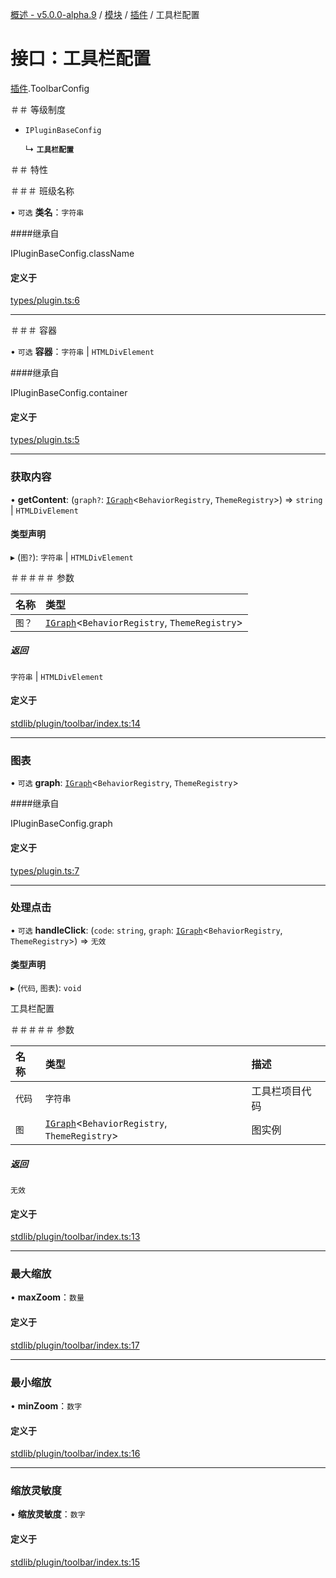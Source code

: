 [概述 - v5.0.0-alpha.9](../README.zh.md) / [模块](../modules.zh.md) / [插件](../modules/plugins.zh.md ) / 工具栏配置 

 # 接口：工具栏配置 

 [插件](../modules/plugins.zh.md).ToolbarConfig 

 ＃＃ 等级制度 

 - `IPluginBaseConfig` 

   ↳ **`工具栏配置`** 

 ＃＃ 特性 

 ＃＃＃ 班级名称 

 • `可选` **类名**：`字符串` 

 ####继承自 

 IPluginBaseConfig.className 

 #### 定义于 

 [types/plugin.ts:6](https://github.com/antvis/G6/blob/c9548251ff/packages/g6/src/types/plugin.ts#L6) 

 ___ 

 ＃＃＃ 容器 

 • `可选` **容器**：`字符串` \| `HTMLDivElement` 

 ####继承自 

 IPluginBaseConfig.container 

 #### 定义于 

 [types/plugin.ts:5](https://github.com/antvis/G6/blob/c9548251ff/packages/g6/src/types/plugin.ts#L5) 

 ___ 

 ### 获取内容 

 • **getContent**: (`graph?`: [`IGraph`](types-IGraph.zh.md)<`BehaviorRegistry`, `ThemeRegistry`\>) => `string` \| `HTMLDivElement` 

 #### 类型声明 

 ▸ (`图?`): `字符串` \| `HTMLDivElement` 

 ＃＃＃＃＃ 参数 

 | 名称 | 类型 | 
 | :------ | :------ | 
 | `图？` | [`IGraph`](types-IGraph.zh.md)<`BehaviorRegistry`, `ThemeRegistry`\> | 

 ##### 返回 

 `字符串` \| `HTMLDivElement` 

 #### 定义于 

 [stdlib/plugin/toolbar/index.ts:14](https://github.com/antvis/G6/blob/c9548251ff/packages/g6/src/stdlib/plugin/toolbar/index.ts#L14) 

 ___ 

 ### 图表 

 • `可选` **graph**: [`IGraph`](types-IGraph.zh.md)<`BehaviorRegistry`, `ThemeRegistry`\> 

 ####继承自 

 IPluginBaseConfig.graph 

 #### 定义于 

 [types/plugin.ts:7](https://github.com/antvis/G6/blob/c9548251ff/packages/g6/src/types/plugin.ts#L7) 

 ___ 

 ### 处理点击 

 • `可选` **handleClick**: (`code`: `string`, `graph`: [`IGraph`](types-IGraph.zh.md)<`BehaviorRegistry`, `ThemeRegistry`\>) => `无效` 

 #### 类型声明 

 ▸ (`代码`, `图表`): `void` 

 工具栏配置 

 ＃＃＃＃＃ 参数 

 | 名称 | 类型 | 描述 | 
 | :------ | :------ | :------ | 
 | `代码` | `字符串` | 工具栏项目代码| 
 | `图` | [`IGraph`](types-IGraph.zh.md)<`BehaviorRegistry`, `ThemeRegistry`\> | 图实例| 

 ##### 返回 

 `无效` 

 #### 定义于 

 [stdlib/plugin/toolbar/index.ts:13](https://github.com/antvis/G6/blob/c9548251ff/packages/g6/src/stdlib/plugin/toolbar/index.ts#L13) 

 ___ 

 ### 最大缩放 

 • **maxZoom**：`数量` 

 #### 定义于 

 [stdlib/plugin/toolbar/index.ts:17](https://github.com/antvis/G6/blob/c9548251ff/packages/g6/src/stdlib/plugin/toolbar/index.ts#L17) 

 ___ 

 ### 最小缩放 

 • **minZoom**：`数字` 

 #### 定义于 

 [stdlib/plugin/toolbar/index.ts:16](https://github.com/antvis/G6/blob/c9548251ff/packages/g6/src/stdlib/plugin/toolbar/index.ts#L16) 

 ___ 

 ### 缩放灵敏度 

 • **缩放灵敏度**：`数字` 

 #### 定义于 

 [stdlib/plugin/toolbar/index.ts:15](https://github.com/antvis/G6/blob/c9548251ff/packages/g6/src/stdlib/plugin/toolbar/index.ts#L15)